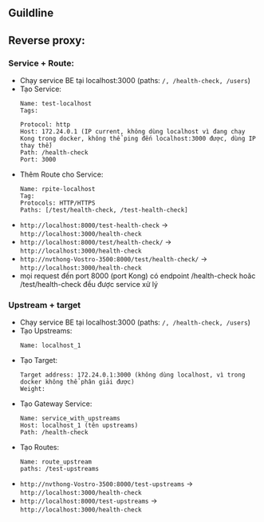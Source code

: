 ## Guildline

## Reverse proxy:
### Service + Route:
- Chạy service BE tại localhost:3000 (paths: ```/, /health-check, /users```)
- Tạo Service:
    ```
    Name: test-localhost
    Tags:

    Protocol: http
    Host: 172.24.0.1 (IP current, không dùng localhost vì đang chạy Kong trong docker, không thể ping đến localhost:3000 được, dùng IP thay thế)
    Path: /health-check
    Port: 3000
    ```
- Thêm Route cho Service: 
    ```
    Name: rpite-localhost
    Tag: 
    Protocols: HTTP/HTTPS
    Paths: [/test/health-check, /test-health-check]

    ```
- ```http://localhost:8000/test-health-check``` -> ```http://localhost:3000/health-check```
- ```http://localhost:8000/test/health-check/``` -> ```http://localhost:3000/health-check```
- ```http://nvthong-Vostro-3500:8000/test/health-check/``` -> ```http://localhost:3000/health-check```
- mọi request đến port 8000 (port Kong) có endpoint /health-check hoăc /test/health-check đều được service xử lý


### Upstream + target
- Chạy service BE tại localhost:3000 (paths: ```/, /health-check, /users```)
- Tạo Upstreams: 
    ```
    Name: localhost_1
    ```
- Tạo Target:
    ```
    Target address: 172.24.0.1:3000 (không dùng localhost, vì trong docker không thể phân giải được)
    Weight: 
    ```
- Tạo Gateway Service:
    ```
    Name: service_with_upstreams
    Host: localhost_1 (tên upstreams)
    Path: /health-check
    ```
- Tạo Routes:
    ```
    Name: route_upstream
    paths: /test-upstreams
    ```
- ```http://nvthong-Vostro-3500:8000/test-upstreams``` -> ```http://localhost:3000/health-check```
- ```http://localhost:8000/test-upstreams``` -> ```http://localhost:3000/health-check```








